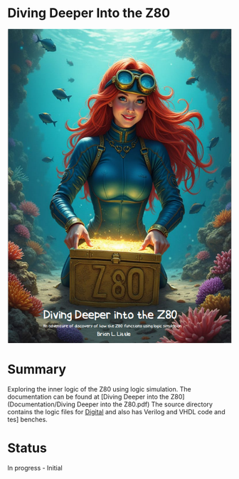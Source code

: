 # Diving Deeper Into the Z80
![Alt text](/Documentation/Resources/coverart.png)
# Summary 
Exploring the inner logic of the Z80 using logic simulation. 
The documentation can be found at [Diving Deeper into the Z80](Documentation/Diving Deeper into the Z80.pdf)
The source directory contains the logic files for [Digital](https://github.com/hneemann/Digital) and also has Verilog and VHDL code and tes] benches.

# Status 
In progress - Initial 
